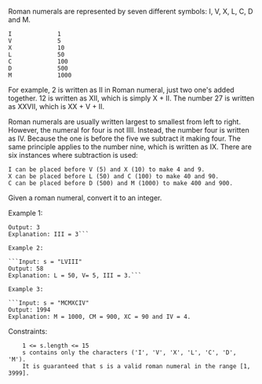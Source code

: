 Roman numerals are represented by seven different symbols: I, V, X, L, C, D and M.

```Symbol       Value
I             1
V             5
X             10
L             50
C             100
D             500
M             1000
```

For example, 2 is written as II in Roman numeral, just two one's added together. 12 is written as XII, which is simply X + II. The number 27 is written as XXVII, which is XX + V + II.

Roman numerals are usually written largest to smallest from left to right. However, the numeral for four is not IIII. Instead, the number four is written as IV. Because the one is before the five we subtract it making four. The same principle applies to the number nine, which is written as IX. There are six instances where subtraction is used:

    I can be placed before V (5) and X (10) to make 4 and 9. 
    X can be placed before L (50) and C (100) to make 40 and 90. 
    C can be placed before D (500) and M (1000) to make 400 and 900.

Given a roman numeral, convert it to an integer.

 

Example 1:

```Input: s = "III"
Output: 3
Explanation: III = 3```

Example 2:

```Input: s = "LVIII"
Output: 58
Explanation: L = 50, V= 5, III = 3.```

Example 3:

```Input: s = "MCMXCIV"
Output: 1994
Explanation: M = 1000, CM = 900, XC = 90 and IV = 4.
```
 

Constraints:
```
    1 <= s.length <= 15
    s contains only the characters ('I', 'V', 'X', 'L', 'C', 'D', 'M').
    It is guaranteed that s is a valid roman numeral in the range [1, 3999].
```
